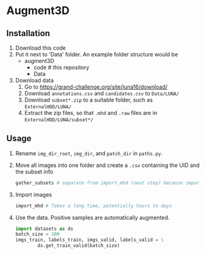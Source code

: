 # Augment3D


## Installation
1. Download this code
2. Put it next to 'Data' folder. An example folder structure would be
    * augment3D
        * code # this repository
        * Data 
3. Download data
    1. Go to https://grand-challenge.org/site/luna16/download/
    2. Download `annotations.csv` and `candidates.csv` to `Data/LUNA/`
    3. Download `subset*.zip` to a suitable folder, such as `ExternalHDD/LUNA/`
    4. Extract the zip files, so that `.mhd` and `.raw` files are in `ExternalHDD/LUNA/subset*/`

## Usage
1. Rename `img_dir_root`, `img_dir`, and `patch_dir` in `paths.py`.
2. Move all images into one folder and create a `.csv` containing the UID and the subset info

    ```python
    gather_subsets # separate from import_mhd (next step) because import_mhd takes a long time
    ```
    
3. Import images

    ```python
    import_mhd # Takes a long time, potentially hours to days
    ```
    
4. Use the data. Positive samples are automatically augmented.

    ```python
    import datasets as ds
    batch_size = 100
    imgs_train, labels_train, imgs_valid, labels_valid = \
            ds.get_train_valid(batch_size)
    ```
